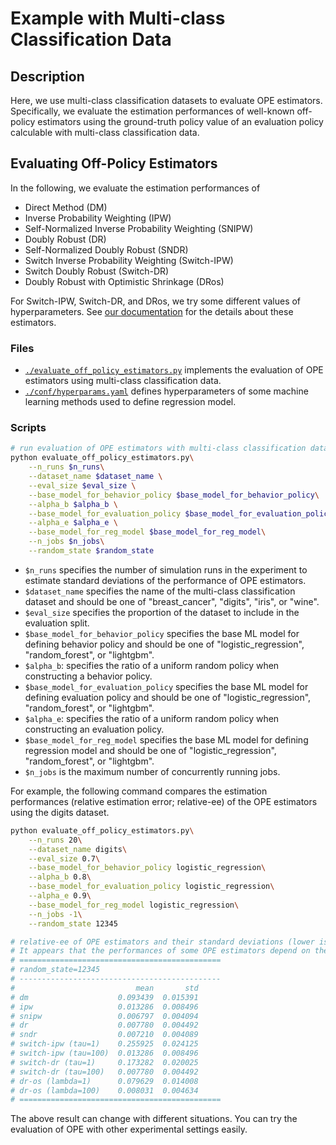 # Example with Multi-class Classification Data


## Description

Here, we use multi-class classification datasets to evaluate OPE estimators.
Specifically, we evaluate the estimation performances of well-known off-policy estimators using the ground-truth policy value of an evaluation policy calculable with multi-class classification data.

## Evaluating Off-Policy Estimators

In the following, we evaluate the estimation performances of
- Direct Method (DM)
- Inverse Probability Weighting (IPW)
- Self-Normalized Inverse Probability Weighting (SNIPW)
- Doubly Robust (DR)
- Self-Normalized Doubly Robust (SNDR)
- Switch Inverse Probability Weighting (Switch-IPW)
- Switch Doubly Robust (Switch-DR)
- Doubly Robust with Optimistic Shrinkage (DRos)

For Switch-IPW, Switch-DR, and DRos, we try some different values of hyperparameters.
See [our documentation](https://zr-obp.readthedocs.io/en/latest/estimators.html) for the details about these estimators.

### Files
- [`./evaluate_off_policy_estimators.py`](./evaluate_off_policy_estimators.py) implements the evaluation of OPE estimators using multi-class classification data.
- [`./conf/hyperparams.yaml`](./conf/hyperparams.yaml) defines hyperparameters of some machine learning methods used to define regression model.

### Scripts

```bash
# run evaluation of OPE estimators with multi-class classification data
python evaluate_off_policy_estimators.py\
    --n_runs $n_runs\
    --dataset_name $dataset_name \
    --eval_size $eval_size \
    --base_model_for_behavior_policy $base_model_for_behavior_policy\
    --alpha_b $alpha_b \
    --base_model_for_evaluation_policy $base_model_for_evaluation_policy\
    --alpha_e $alpha_e \
    --base_model_for_reg_model $base_model_for_reg_model\
    --n_jobs $n_jobs\
    --random_state $random_state
```
- `$n_runs` specifies the number of simulation runs in the experiment to estimate standard deviations of the performance of OPE estimators.
- `$dataset_name` specifies the name of the multi-class classification dataset and should be one of "breast_cancer", "digits", "iris", or "wine".
- `$eval_size` specifies the proportion of the dataset to include in the evaluation split.
- `$base_model_for_behavior_policy` specifies the base ML model for defining behavior policy and should be one of "logistic_regression", "random_forest", or "lightgbm".
- `$alpha_b`: specifies the ratio of a uniform random policy when constructing a behavior policy.
- `$base_model_for_evaluation_policy` specifies the base ML model for defining evaluation policy and should be one of "logistic_regression", "random_forest", or "lightgbm".
- `$alpha_e`: specifies the ratio of a uniform random policy when constructing an evaluation policy.
- `$base_model_for_reg_model` specifies the base ML model for defining regression model and should be one of "logistic_regression", "random_forest", or "lightgbm".
- `$n_jobs` is the maximum number of concurrently running jobs.

For example, the following command compares the estimation performances (relative estimation error; relative-ee) of the OPE estimators using the digits dataset.

```bash
python evaluate_off_policy_estimators.py\
    --n_runs 20\
    --dataset_name digits\
    --eval_size 0.7\
    --base_model_for_behavior_policy logistic_regression\
    --alpha_b 0.8\
    --base_model_for_evaluation_policy logistic_regression\
    --alpha_e 0.9\
    --base_model_for_reg_model logistic_regression\
    --n_jobs -1\
    --random_state 12345

# relative-ee of OPE estimators and their standard deviations (lower is better).
# It appears that the performances of some OPE estimators depend on the choice of their hyperparameters.
# =============================================
# random_state=12345
# ---------------------------------------------
#                           mean       std
# dm                    0.093439  0.015391
# ipw                   0.013286  0.008496
# snipw                 0.006797  0.004094
# dr                    0.007780  0.004492
# sndr                  0.007210  0.004089
# switch-ipw (tau=1)    0.255925  0.024125
# switch-ipw (tau=100)  0.013286  0.008496
# switch-dr (tau=1)     0.173282  0.020025
# switch-dr (tau=100)   0.007780  0.004492
# dr-os (lambda=1)      0.079629  0.014008
# dr-os (lambda=100)    0.008031  0.004634
# =============================================
```

The above result can change with different situations.
You can try the evaluation of OPE with other experimental settings easily.
